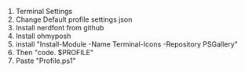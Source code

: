 1. Terminal Settings
2. Change Default profile settings json
3. Install nerdfont from github
4. Install ohmyposh
5. install "Install-Module -Name Terminal-Icons -Repository PSGallery"
6. Then "code. $PROFILE"
7. Paste "Profile.ps1"
